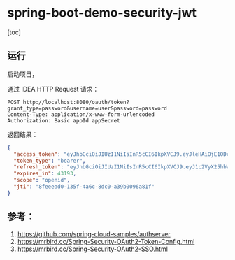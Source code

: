 # spring-boot-demo-security-jwt

[toc]

## 运行

启动项目，

通过 IDEA HTTP Request 请求：

```http
POST http://localhost:8080/oauth/token?grant_type=password&username=user&password=password
Content-Type: application/x-www-form-urlencoded
Authorization: Basic appId appSecret
```

返回结果：

```json
{
  "access_token": "eyJhbGciOiJIUzI1NiIsInR5cCI6IkpXVCJ9.eyJleHAiOjE1ODcwMTA5MjgsInVzZXJfbmFtZSI6InVzZXIiLCJhdXRob3JpdGllcyI6WyJST0xFX1VTRVIiXSwianRpIjoiOGZlZWVhZDAtMTM1Zi00YTZjLThkYzAtYTM5YjAwOTZhODFmIiwiY2xpZW50X2lkIjoiYXBwSWQiLCJzY29wZSI6WyJvcGVuaWQiXX0.WgmJGLOWO3wnLg2x9HSZhM5j1pZuiufcOgeTAz98bnY",
  "token_type": "bearer",
  "refresh_token": "eyJhbGciOiJIUzI1NiIsInR5cCI6IkpXVCJ9.eyJ1c2VyX25hbWUiOiJ1c2VyIiwic2NvcGUiOlsib3BlbmlkIl0sImF0aSI6IjhmZWVlYWQwLTEzNWYtNGE2Yy04ZGMwLWEzOWIwMDk2YTgxZiIsImV4cCI6MTU4OTU1OTcyOCwiYXV0aG9yaXRpZXMiOlsiUk9MRV9VU0VSIl0sImp0aSI6IjcxZTcwM2RkLTUwNmEtNDY3My1hMjI4LTU2OTE1OTRjMjA0YSIsImNsaWVudF9pZCI6ImFwcElkIn0.lp8YMqm80yfnj66iCZjBEhh4s67UY9rnee6_i6W4KXc",
  "expires_in": 43193,
  "scope": "openid",
  "jti": "8feeead0-135f-4a6c-8dc0-a39b0096a81f"
}
```



## 参考：

1. https://github.com/spring-cloud-samples/authserver
2. https://mrbird.cc/Spring-Security-OAuth2-Token-Config.html
3. https://mrbird.cc/Spring-Security-OAuth2-SSO.html

